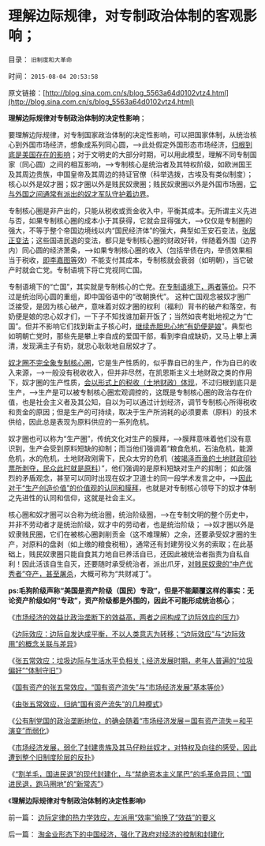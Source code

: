 # 理解边际规律，对专制政治体制的客观影响；

目录： `旧制度和大革命` 

时间： `2015-08-04 20:53:58` 

原文链接：[http://blog.sina.com.cn/s/blog_5563a64d0102vtz4.html](http://blog.sina.com.cn/s/blog_5563a64d0102vtz4.html)

**理解边际规律对专制政治体制的决定性影响**；

要理解边际规律，对专制国家政治体制的决定性影响，可以把国家体制，从统治核心到外国市场经济，想象成系列同心圆，——>此处假定外国形态市场经济，[归根到底是美国存在的影响](../../../2014/10/31/中国日本应感谢美国秩序，东亚经济奇迹的局限性和自欺欺人的GDP.md)；对于文明史的大部分时期，可以用此模型，理解不同专制国家（同心圆）之间的相互影响，——>专制核心是统治者及其特权阶级，如欧洲国王及其周边贵族，中国皇帝及其周边的持证官僚（科举选拨，古埃及有类似制度）；核心以外是奴才圈；奴才圈以外是贱民奴隶圈；贱民奴隶圈以外是外国市场圈，[它与外国之间通常有派出的奴才军队守护着边界](../../../2009/10/1/主权分裂症的病因，处方和毒药.md)。

专制核心圈是非产出的，只能从税收或贡金收入中，平衡其成本。无所谓主义先进与否，如果专制核心圈的成本小于其获得，它就会显得强大，——>仅仅是专制圈的强大，不等于整个帝国边境线以内“国民经济体”的强大，典型如王安石变法，[张居正变法](../../../2008/11/3/亡于内需不振！今天仍是明朝吗？.md)；这些国进民退的变法，都只是专制核心圈的财政好转，伴随着外围（边界内）同心圆的经济萧条，——>如果专制核心圈的收入（包括举债在内，举债效果相当于税收，[即李嘉图等](../../../2011/10/12/李嘉图等效（国债＝税收）的实物税，古钱，国家征用，暴力拆迁.md)效）不能支付其成本，专制核就会衰弱（如明朝），当它破产时就会亡党。专制语境下将亡党视同亡国。

专制语境下的“亡国”，其实就是专制核心的亡党。[在专制语境下，两者等价](../../../2013/2/11/明朝（极高税负×极低税效＝政府破产≠≠低税收）；.md)。只不过是统治同心圆的重组，即中国俗语中的“改朝换代”。
这种亡国观念被奴才圈广泛接受，是因为核心破产，意味着对奴才圈的权利（福利）背书的破产和落空，有奶便是娘的忠心奴才们，一下子不知找谁加薪开饭了；当然如丧考妣地视之为“亡国”。但并不影响它们找到新主子核心时，[继续赤胆忠心地“有奶便是娘](../../../2013/2/16/狗腿子“有奶便是娘，缺奶便卖娘”的“忠心耿耿”.md)”。典型也如明朝亡党时，那些先是攀上李自成的爱国干部，看到李自成缺奶，又马上攀上满清，发现满主子有奶，就忠心耿耿地自居奴才了。

[奴才圈不完全象专制核心圈](../../../2012/3/29/奴隶不是奴隶社会最底层的人，但可能最反动.md)，它是生产性质的，似乎靠自已的生产，作为自已的收入来源，——>一般没有税收收入，但并非尽然，在凯恩斯主义土地财政之类的作用下，奴才圈的生产性质，[会以形式上的税收（土地财政）体现](../../../2015/5/9/次贷危机只是哥德尔定理的简单后验；.md)，不过归根到底只是生产，——>生产是可以被专制核心圈宏观调控的，这既是专制核心圈的政治存在价值，也是社会主义者及其公知，自以为可以通过计划经济，调节专制核心所得税收和贡金的原因；但是生产的可持续，取决于生产所消耗的必须要素（原料）的技术供给，因此总是表现为原料供应的一系列危机。

奴才圈也可以称为“生产圈”，传统文化对生产的膜拜，——>膜拜意味着他们没有意识到，生产会受到原料短缺的抑制；而当他们强调着“粮食危机，石油危机，能源危机，水的危机，土地财政刚需下，民众太穷的危机（[被竭泽而渔的土地财政印钞票所剥夺，民众此时就是原料](../../../2011/10/12/法定货币就是税收；凯恩斯主义相当于无限制加税.md)）”，他们强调的是原料短缺对生产的抑制；
如此强烈的矛盾观念，甚至可以同时出现在奴才卫道士的同一段学术发言之中，——>[因此对于“生产创造价值”的价值观的认同和膜拜](../../../2010/6/7/《资本论》错在“生产创造价值”.md)，也就是对专制核心领导下的奴才体制之先进性的认同和信仰，这就是社会主义。

核心圈和奴才圈可以合称为统治圈，统治阶级圈，——>在专制文明的整个历史中，并非不劳动者才是统治阶级，奴才中的劳动者，也是统治阶级；
——>奴才圈以外是奴隶贱民圈，它们在被核心圈剥削贡金（这不难理解）之余，还要承受奴才圈的生产，对原料的盘剥（如上缴的粮食税租），通常还有封建劳役义务的索取；在此基础上，贱民奴隶圈只能自食其力地自已养活自已，还因此被统治者指责为自私自利！因此活该自生自灭，还要随时承受统治者，派出爪牙，[对贱民奴隶的“中产优秀者”夺产，甚至屠杀](../../../2009/10/13/两千年社稷延寿之九字真言.md)，大概可称为“共财减丁”。

**ps:毛狗阶级声称“美国是资产阶级（国民）专政”，但是不能颠覆这样的事实：无论资产阶级如何“专政”，资产阶级都是外围的，因此不可能形成统治核心**；

《[市场经济的效益比政治垄断下的效益高，两者之间构成了边际效应的压力](../../../2015/7/25/边际效应，解读改革开放以来的“国有资产流失”.md)》

《[边际效应：边际自发达成平衡，不以人类意志为转移；“边际效应”与“边际效用”的概念关联与差异](../../../2015/7/28/边际效应与边际效用的概念和差异，及国有资产流失的性质.md)》

《[张五常效应：垃圾边际与生活水平负相关；经济发展时期，老年人普遍的“垃圾偏好”“体制守旧”](../../../2015/7/29/张五常效应：垃圾边际与生活水平负相关；.md)》

《[国有资产的张五常效应，“国有资产流失”与“市场经济发展”基本等价](../../../2015/7/30/国有资产的张五常效应，“国有资产流失”与“市场经济发展”基本等价；.md)》

《[由张五常效应，归纳“国有资产流失”的几种模式](../../../2015/7/31/由张五常效应，归纳“国有资产流失”的几种模式；.md)》

《[公有制党国的政治垄断地位，的确会随着“市场经济发展＝国有资产流失＝和平演变”而弱化](../../../2015/8/1/张五常效应解读“国有资产流失”是对“民生改善”的妒火中烧.md)》

《[市场经济发展，弱化了封建贵族及其马仔粉丝奴才，对特权及向往的感受，因此遭到整个旧制度阶层的反扑](../../../2015/8/2/“国有资产流失”从来不是经济学命题，政治正确导致国进民退.md)》

《[“割羊毛，国进民退”的现代封建化，与“禁绝资本主义尾巴”的毛革命异同；“国进民退，跑马圈地”的“新常态”](../../../2015/8/3/对“国有资产流失论”的肯定.md)》

《**理解边际规律对专制政治体制的决定性影响**》

前一篇： [边际定律的热力学效应，左派用“效率”偷换了“效益”的要义](../../../2015/8/5/边际定律的热力学效应，左派用“效率”偷换了“效益”的要义.md)

后一篇： [淘金业形态下的中国经济，强化了政府对经济的控制和封建化](../../../2015/8/3/淘金业形态下的中国经济，强化了政府对经济的控制和封建化.md)

